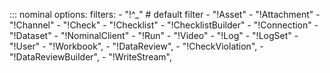 ::: nominal
    options:
      filters:
      - "!^_" # default filter
      - "!Asset"
      - "!Attachment"
      - "!Channel"
      - "!Check"
      - "!Checklist"
      - "!ChecklistBuilder"
      - "!Connection"
      - "!Dataset"
      - "!NominalClient"
      - "!Run"
      - "!Video"
      - "!Log"
      - "!LogSet"
      - "!User"
      - "!Workbook",
      - "!DataReview",
      - "!CheckViolation",
      - "!DataReviewBuilder",
      - "!WriteStream",

<!--
  Eventually we can use `summary` over `filters` when it moves from Sponsors only to GA:
  https://mkdocstrings.github.io/python/usage/configuration/members/#summary
-->
